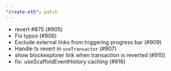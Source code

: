 ```yaml
---
"create-eth": patch
---
```


- revert #875 (#905)
- Fix typos (#906)
- Exclude external links from triggering progress bar (#909)
- Handle tx revert in `useTransactor` (#907)
- show blockexplorer link when transaction is reverted (#910)
- fix: useScaffoldEventHistory caching (#916)
